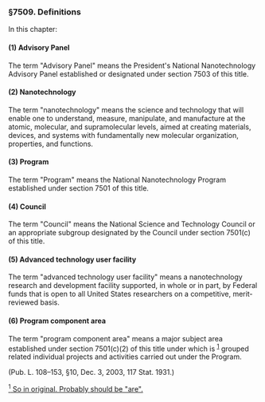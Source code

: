 ### §7509. Definitions ###

In this chapter:

#### (1) Advisory Panel ####

The term "Advisory Panel" means the President's National Nanotechnology Advisory Panel established or designated under section 7503 of this title.

#### (2) Nanotechnology ####

The term "nanotechnology" means the science and technology that will enable one to understand, measure, manipulate, and manufacture at the atomic, molecular, and supramolecular levels, aimed at creating materials, devices, and systems with fundamentally new molecular organization, properties, and functions.

#### (3) Program ####

The term "Program" means the National Nanotechnology Program established under section 7501 of this title.

#### (4) Council ####

The term "Council" means the National Science and Technology Council or an appropriate subgroup designated by the Council under section 7501(c) of this title.

#### (5) Advanced technology user facility ####

The term "advanced technology user facility" means a nanotechnology research and development facility supported, in whole or in part, by Federal funds that is open to all United States researchers on a competitive, merit-reviewed basis.

#### (6) Program component area ####

The term "program component area" means a major subject area established under section 7501(c)(2) of this title under which is <sup><a href="#7509_1_target" name="7509_1">1</a></sup> grouped related individual projects and activities carried out under the Program.

(Pub. L. 108–153, §10, Dec. 3, 2003, 117 Stat. 1931.)

[<sup>1</sup> So in original. Probably should be "are".](#7509_1)